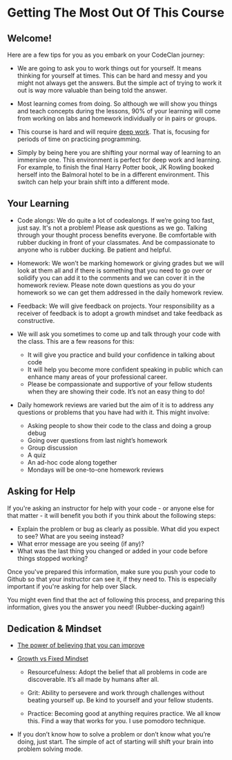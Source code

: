# Getting The Most Out Of This Course

## Welcome!

Here are a few tips for you as you embark on your CodeClan journey:
 
- We are going to ask you to work things out for yourself. It means thinking for yourself at times. This can be hard and messy and you might not always get the answers. But the simple act of trying to work it out is way more valuable than being told the answer. 

- Most learning comes from doing. So although we will show you things and teach concepts during the lessons, 90% of your learning will come from working on labs and homework individually or in pairs or groups.

- This course is hard and will require [deep work](http://calnewport.com/books/deep-work/). That is, focusing for periods of time on practicing programming. 

- Simply by being here you are shifting your normal way of learning to an immersive one. This environment is perfect for deep work and learning. For example, to finish the final Harry Potter book, JK Rowling booked herself into the Balmoral hotel to be in a different environment. This switch can help your brain shift into a different mode.


## Your Learning

- Code alongs: We do quite a lot of codealongs. If we’re going too fast, just say. It's not a problem! Please ask questions as we go. Talking through your thought process benefits everyone. Be comfortable with rubber ducking in front of your classmates. And be compassionate to anyone who is rubber ducking. Be patient and helpful. 

- Homework: We won’t be marking homework or giving grades but we will look at them all and if there is something that you need to go over or solidify you can add it to the comments and we can cover it in the homework review. Please note down questions as you do your homework so we can get them addressed in the daily homework review.

- Feedback: We will give feedback on projects. Your responsibility as a receiver of feedback is to adopt a growth mindset and take feedback as constructive.

- We will ask you sometimes to come up and talk through your code with the class. This are a few reasons for this:

  - It will give you practice and build your confidence in talking about code
  - It will help you become more confident speaking in public which can enhance many areas of your professional career.
  - Please be compassionate and supportive of your fellow students when they are showing their code. It’s not an easy thing to do!

- Daily homework reviews are varied but the aim of it is to address any questions or problems that you have had with it. This might involve:

  - Asking people to show their code to the class and doing a group debug
  - Going over questions from last night’s homework
  - Group discussion
  - A quiz
  - An ad-hoc code along together
  - Mondays will be one-to-one homework reviews

## Asking for Help

If you're asking an instructor for help with your code - or anyone else for that matter - it will benefit you both if you think about the following steps:

  - Explain the problem or bug as clearly as possible. What did you expect to see? What are you seeing instead? 
  - What error message are you seeing (if any)?
  - What was the last thing you changed or added in your code before things stopped working?

Once you've prepared this information, make sure you push your code to Github so that your instructor can see it, if they need to. This is especially important if you're asking for help over Slack.

You might even find that the act of following this process, and preparing this information, gives you the answer you need! (Rubber-ducking again!)

## Dedication & Mindset

 - [The power of believing that you can improve](https://www.youtube.com/watch?v=wh0OS4MrN3E)
- [Growth vs Fixed Mindset](https://www.youtube.com/watch?v=KUWn_TJTrnU)

  - Resourcefulness: Adopt the belief that all problems in code are discoverable. It’s all made by humans after all.

  - Grit: Ability to persevere and work through challenges without beating yourself up. Be kind to yourself and your fellow students.

  - Practice: Becoming good at anything requires practice. We all know this. Find a way that works for you. I use pomodoro technique.

  
 - If you don’t know how to solve a problem or don’t know what you’re doing, just start. The simple of act of starting will shift your brain into problem solving mode.


  

  


